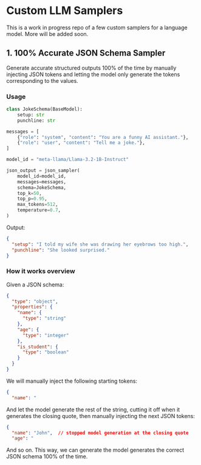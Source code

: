 # Custom LLM Samplers

This is a work in progress repo of a few custom samplers for a language model. More will be added soon. 

## 1. 100% Accurate JSON Schema Sampler
Generate accurate structured outputs 100% of the time by manually injecting JSON tokens and letting the model only
generate the tokens corresponding to the values.

### Usage
```python
class JokeSchema(BaseModel):
    setup: str
    punchline: str

messages = [
    {"role": "system", "content": "You are a funny AI assistant."},
    {"role": "user", "content": "Tell me a joke."},
]

model_id = "meta-llama/Llama-3.2-1B-Instruct"

json_output = json_sampler(
    model_id=model_id,
    messages=messages,
    schema=JokeSchema,
    top_k=50,
    top_p=0.95,
    max_tokens=512,
    temperature=0.7,
)
```
Output:
```json
{
  "setup": "I told my wife she was drawing her eyebrows too high.",
  "punchline": "She looked surprised."
}
```

### How it works overview

Given a JSON schema:
```json
{
  "type": "object",
  "properties": {
    "name": {
      "type": "string"
    },
    "age": {
      "type": "integer"
    },
    "is_student": {
      "type": "boolean"
    }
  }
}
```

We will manually inject the following starting tokens:
```json
{
  "name": "
```

And let the model generate the rest of the string, cutting it off when it generates the closing quote, then manually 
injecting the next JSON tokens:
```json
{
  "name": "John",  // stopped model generation at the closing quote
  "age": "
```

And so on. This way, we can generate the model generates the correct JSON schema 100% of the time.
